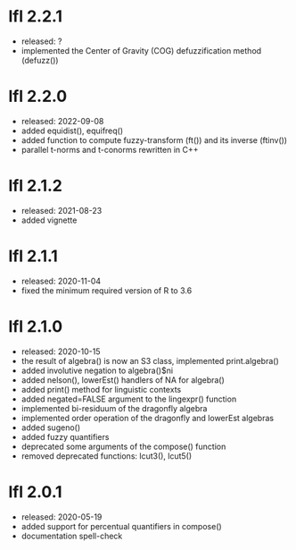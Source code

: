 # lfl 2.2.1
* released: ?
* implemented the Center of Gravity (COG) defuzzification method (defuzz())

# lfl 2.2.0
* released: 2022-09-08
* added equidist(), equifreq()
* added function to compute fuzzy-transform (ft()) and its inverse (ftinv())
* parallel t-norms and t-conorms rewritten in C++


# lfl 2.1.2
* released: 2021-08-23
* added vignette


# lfl 2.1.1
* released: 2020-11-04
* fixed the minimum required version of R to 3.6


# lfl 2.1.0
* released: 2020-10-15
* the result of algebra() is now an S3 class, implemented print.algebra()
* added involutive negation to algebra()$ni
* added nelson(), lowerEst() handlers of NA for algebra()
* added print() method for linguistic contexts
* added negated=FALSE argument to the lingexpr() function
* implemented bi-residuum of the dragonfly algebra
* implemented order operation of the dragonfly and lowerEst algebras
* added sugeno()
* added fuzzy quantifiers
* deprecated some arguments of the compose() function
* removed deprecated functions: lcut3(), lcut5()


# lfl 2.0.1
* released: 2020-05-19
* added support for percentual quantifiers in compose()
* documentation spell-check

